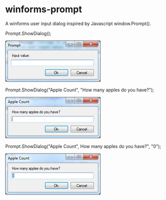 # winforms-prompt
A winforms user input dialog inspired by Javascript window.Prompt().

Prompt.ShowDialog();

![alt tag](prompt1.png)

Prompt.ShowDialog("Apple Count", "How many apples do you have?");

![alt tag](prompt2.png)

Prompt.ShowDialog("Apple Count", How many apples do you have?", "0");

![alt tag](prompt3.png)
